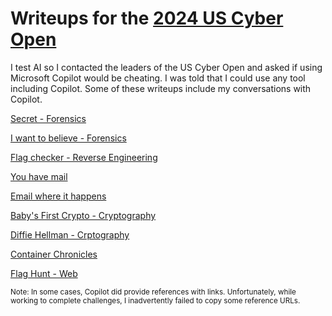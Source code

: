 # Writeups for the [2024 US Cyber Open](https://www.uscybergames.com/)

I test AI so I contacted the leaders of the US Cyber Open and asked if using Microsoft Copilot would be cheating.  I was told that I could use any tool including Copilot.  Some of these writeups include my conversations with Copilot.  

[Secret - Forensics](secret.md)

[I want to believe - Forensics](iwanttobelieve.md)

[Flag checker - Reverse Engineering](flag_checker.md)

[You have mail](you_have_mail.md)

[Email where it happens](email_where_it_happens.md)

[Baby's First Crypto - Cryptography](baby_first_crypto.md)

[Diffie Hellman - Crptography](diffie-hellman.md)

[Container Chronicles]()

[Flag Hunt - Web]()

<small>Note:  In some cases, Copilot did provide references with links.  Unfortunately, while working to complete challenges, I inadvertently failed to copy some reference URLs.</small>

